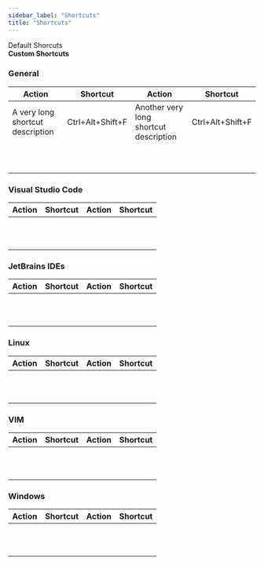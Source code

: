 ```yaml
---
sidebar_label: "Shortcuts"
title: "Shortcuts"
---
```

Default Shorcuts  
**Custom Shortcuts**
### General

| Action                           | Shortcut         | Action                                 | Shortcut         |
| -------------------------------- | ---------------- | -------------------------------------- | ---------------- |
| A very long shortcut description | Ctrl+Alt+Shift+F | Another very long shortcut description | Ctrl+Alt+Shift+F |
|                                  |                  |                                        |                  |
|                                  |                  |                                        |                  |
|                                  |                  |                                        |                  |
|                                  |                  |                                        |                  |
|                                  |                  |                                        |                  |
|                                  |                  |                                        |                  |
|                                  |                  |                                        |                  |
|                                  |                  |                                        |                  |
|                                  |                  |                                        |                  |
|                                  |                  |                                        |                  |

### Visual Studio Code

| Action | Shortcut | Action | Shortcut |
| ------ | -------- | ------ | -------- |
|        |          |        |          |
|        |          |        |          |
|        |          |        |          |
|        |          |        |          |
|        |          |        |          |
|        |          |        |          |
|        |          |        |          |
|        |          |        |          |
|        |          |        |          |
|        |          |        |          |
|        |          |        |          |

### JetBrains IDEs

| Action | Shortcut | Action | Shortcut |
| ------ | -------- | ------ | -------- |
|        |          |        |          |
|        |          |        |          |
|        |          |        |          |
|        |          |        |          |
|        |          |        |          |
|        |          |        |          |
|        |          |        |          |
|        |          |        |          |
|        |          |        |          |
|        |          |        |          |
|        |          |        |          |

### Linux

| Action | Shortcut | Action | Shortcut |
| ------ | -------- | ------ | -------- |
|        |          |        |          |
|        |          |        |          |
|        |          |        |          |
|        |          |        |          |
|        |          |        |          |
|        |          |        |          |
|        |          |        |          |
|        |          |        |          |
|        |          |        |          |
|        |          |        |          |
|        |          |        |          |

### VIM

| Action | Shortcut | Action | Shortcut |
| ------ | -------- | ------ | -------- |
|        |          |        |          |
|        |          |        |          |
|        |          |        |          |
|        |          |        |          |
|        |          |        |          |
|        |          |        |          |
|        |          |        |          |
|        |          |        |          |
|        |          |        |          |
|        |          |        |          |
|        |          |        |          |

### Windows

| Action | Shortcut | Action | Shortcut |
| ------ | -------- | ------ | -------- |
|        |          |        |          |
|        |          |        |          |
|        |          |        |          |
|        |          |        |          |
|        |          |        |          |
|        |          |        |          |
|        |          |        |          |
|        |          |        |          |
|        |          |        |          |
|        |          |        |          |
|        |          |        |          |